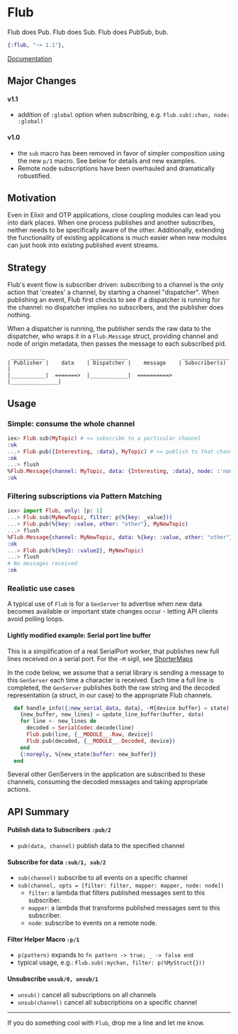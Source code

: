 # Flub

Flub does Pub. Flub does Sub. Flub does PubSub, bub.

```elixir
{:flub, "~> 1.1"},
```

[Documentation](https://hexdocs.pm/flub/Flub.html)

## Major Changes

#### v1.1

 - addition of `:global` option when subscribing, e.g. `Flub.sub(:chan, node: :global)`

#### v1.0

 - the `sub` macro has been removed in favor of simpler composition using the
new `p/1` macro. See below for details and new examples.
 - Remote node subscriptions have been overhauled and dramatically robustified.

## Motivation

Even in Elixir and OTP applications, close coupling modules can lead you into
dark places.  When one process publishes and another subscribes, neither needs
to be specifically aware of the other.  Additionally, extending the
functionality of existing applications is much easier when new modules can just
hook into existing published event streams.

## Strategy

Flub's event flow is subscriber driven:  subscribing to a channel is the only
action that 'creates' a channel, by starting a channel "dispatcher".  When
publishing an event, Flub first checks to see if a dispatcher is running for the
channel: no dispatcher implies no subscribers, and the publisher does nothing.

When a dispatcher is running, the publisher sends the raw data to the dispatcher,
who wraps it in a `Flub.Message` struct, providing channel and node of origin
metadata, then passes the message to each subscribed pid.
```
 ___________              ____________                 _______________
| Publisher |    data    | Dispatcher |    message    | Subscriber(s) |
|___________|  =======>  |____________|  ==========>  |_______________|
```

## Usage

### Simple: consume the whole channel

```elixir
iex> Flub.sub(MyTopic) # <= subscribe to a particular channel
:ok
...> Flub.pub({Interesting, :data}, MyTopic) # <= publish to that channel
:ok
...> flush
%Flub.Message{channel: MyTopic, data: {Interesting, :data}, node: :'nonode@nohost'}
:ok
```

### Filtering subscriptions via Pattern Matching

```elixir
iex> import Flub, only: [p: 1]
...> Flub.sub(MyNewTopic, filter: p(%{key: _value}))  
...> Flub.pub(%{key: :value, other: "other"}, MyNewTopic)
...> flush
%Flub.Message{channel: MyNewTopic, data: %{key: :value, other: "other"}, node: :'nonode@nohost'}
:ok
...> Flub.pub(%{key2: :value2}, MyNewTopic)
...> flush
# No messages received
:ok
```

### Realistic use cases

A typical use of `Flub` is for a `GenServer` to advertise when new data becomes
available or important state changes occur - letting API clients avoid polling
loops.

#### Lightly modified example: Serial port line buffer

This is a simplification of a real SerialPort worker, that publishes new
full lines received on a serial port.  For the `~M` sigil, see [ShorterMaps](https://github.com/meyercm/shorter_maps)

In the code below, we assume that a serial library is sending a message to
this `GenServer` each time a character is received. Each time a full line is
completed, the `GenServer` publishes both the raw string and the decoded
representation (a struct, in our case) to the appropriate Flub channels.  

```elixir
  def handle_info({:new_serial_data, data}, ~M{device buffer} = state) do
    {new_buffer, new_lines} = update_line_buffer(buffer, data)
    for line <- new_lines do
      decoded = SerialCodec.decode(line)
      Flub.pub(line, {__MODULE__.Raw, device})
      Flub.pub(decoded, {__MODULE__.Decoded, device})
    end
    {:noreply, %{new_state|buffer: new_buffer}}
  end
```

Several other GenServers in the application are subscribed to these channels,
consuming the decoded messages and taking appropriate actions.

## API Summary

#### Publish data to Subscribers `:pub/2`

- `pub(data, channel)` publish data to the specified channel

#### Subscribe for data `:sub/1, sub/2`

- `sub(channel)` subscribe to all events on a specific channel
- `sub(channel, opts = [filter: filter, mapper: mapper, node: node])`
  - `filter`: a lambda that filters published messages sent to this subscriber.
  - `mapper`: a lambda that transforms published messages sent to this subscriber.
  - `node`: subscribe to events on a remote node.

#### Filter Helper Macro `:p/1`

- `p(pattern)` expands to `fn pattern -> true; _ -> false end`
- typical usage, e.g.: `Flub.sub(:mychan, filter: p(%MyStruct{}))`

#### Unsubscribe `unsub/0, unsub/1`

- `unsub()` cancel all subscriptions on all channels
- `unsub(channel)` cancel all subscriptions on a specific channel

-----

If you do something cool with `Flub`, drop me a line and let me know.
